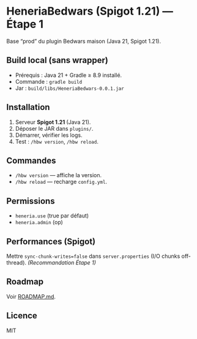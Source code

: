 # HeneriaBedwars (Spigot 1.21) — Étape 1

Base “prod” du plugin Bedwars maison (Java 21, Spigot 1.21).

## Build local (sans wrapper)
- Prérequis : Java 21 + Gradle ≥ 8.9 installé.
- Commande : `gradle build`
- Jar : `build/libs/HeneriaBedwars-0.0.1.jar`

## Installation
1) Serveur **Spigot 1.21** (Java 21).
2) Déposer le JAR dans `plugins/`.
3) Démarrer, vérifier les logs.
4) Test : `/hbw version`, `/hbw reload`.

## Commandes
- `/hbw version` — affiche la version.
- `/hbw reload` — recharge `config.yml`.

## Permissions
- `heneria.use` (true par défaut)
- `heneria.admin` (op)

## Performances (Spigot)
Mettre `sync-chunk-writes=false` dans `server.properties` (I/O chunks off-thread). *(Recommandation Étape 1)*

## Roadmap
Voir [ROADMAP.md](./ROADMAP.md).

## Licence
MIT
